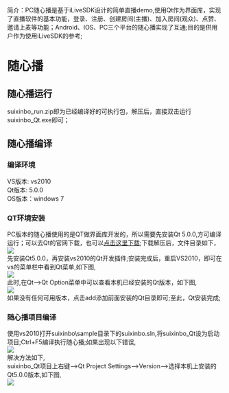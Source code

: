 ﻿
简介：PC随心播是基于iLiveSDK设计的简单直播demo,使用Qt作为界面库，实现了直播软件的基本功能，登录、注册、创建房间(主播)、加入房间(观众)、点赞、邀请上麦等功能；Android、IOS、PC三个平台的随心播实现了互通;目的是供用户作为使用iLiveSDK的参考;

# 随心播

## 随心播运行
  suixinbo_run.zip即为已经编译好的可执行包，解压后，直接双击运行suixinbo_Qt.exe即可；

## 随心播编译

### 编译环境
VS版本: vs2010<br/>
Qt版本: 5.0.0<br/>
OS版本：windows 7<br/>

### QT环境安装
PC版本的随心播使用的是QT做界面库开发的，所以需要先安装Qt 5.0.0,方可编译运行；可以去Qt的官网下载，也可以[点击这里下载](http://dldir1.qq.com/hudongzhibo/git/Qt/Qt_5.0.0.zip);下载解压后，文件目录如下，<br/>
![](http://mc.qcloudimg.com/static/img/00d8b25ddf3160c0673327568cd559fc/image.png)<br/>
先安装Qt5.0.0，再安装vs2010的Qt开发插件;安装完成后，重启VS2010，即可在vs的菜单栏中看到Qt菜单,如下图,<br/>
![](http://mc.qcloudimg.com/static/img/3422fe8496cd39d1b7d6c2b418460765/image.png)<br/>
此时,在Qt-->Qt Option菜单中可以查看本机已经安装的Qt版本，如下图,<br/>
![](http://mc.qcloudimg.com/static/img/435adc9eeb163e34bc4e602acfc900a1/image.png)<br/>
如果没有任何可用版本，点击add添加前面安装的Qt目录即可;至此，Qt安装完成;

### 随心播项目编译
使用vs2010打开suixinbo\sample目录下的suixinbo.sln,将suixinbo_Qt设为启动项目;Ctrl+F5编译执行随心播;如果出现以下错误,<br/>
![](http://mc.qcloudimg.com/static/img/c26848a45381ec52be2f119651dfedd0/image.png)<br/>
解决方法如下,<br>
suixinbo_Qt项目上右键-->Qt Project Settings-->Version-->选择本机上安装的Qt5.0.0版本,如下图,<br/>
![](http://mc.qcloudimg.com/static/img/b4a713a90cf513f0173c5bc556a1a09c/image.png)
